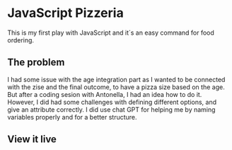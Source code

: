 # JavaScript Pizzeria

This is my first play with JavaScript and it´s an easy command for food ordering.

## The problem

I had some issue with the age integration part as I wanted to be connected with the zise and the final outcome, to have a pizza size based on the age.
But after a coding sesion with Antonella, I had an idea how to do it.
However, I did had some challenges with defining different options, and give an attribute correctly.
I did use chat GPT for helping me by naming variables properly and for a better structure. 

## View it live


